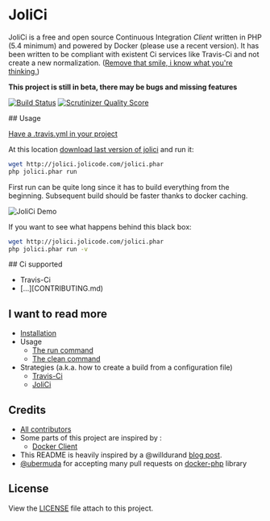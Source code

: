 # JoliCi

JoliCi is a free and open source Continuous Integration _Client_ written in PHP (5.4 minimum) and powered by Docker (please use a recent version). It has been written to be compliant 
with existent Ci services like Travis-Ci and not create a new normalization. ([Remove that smile, i know what you're thinking.](http://xkcd.com/927/))

**This project is still in beta, there may be bugs and missing features**

[![Build Status](https://travis-ci.org/jolicode/JoliCi.png?branch=master)](https://travis-ci.org/jolicode/JoliCi) [![Scrutinizer Quality Score](https://scrutinizer-ci.com/g/jolicode/JoliCi/badges/quality-score.png?s=1ba180546468c07ca8fc0996dcdc4a740dcf23fc)](https://scrutinizer-ci.com/g/jolicode/JoliCi/)

## Usage

[Have a .travis.yml in your project](http://docs.travis-ci.com/user/getting-started/#Step-three%3A-Add-.travis.yml-file-to-your-repository)

At this location [download last version of jolici](http://jolici.jolicode.com/jolici.phar) and run it:

```bash
wget http://jolici.jolicode.com/jolici.phar
php jolici.phar run
```

First run can be quite long since it has to build everything from the beginning. Subsequent build should be faster thanks to docker caching.

![JoliCi Demo](https://github.com/jolicode/JoliCi/raw/master/docs/jolici-terminal.gif "JoliCi Demo")

If you want to see what happens behind this black box:

```bash
wget http://jolici.jolicode.com/jolici.phar
php jolici.phar run -v
```

## Ci supported

* Travis-Ci
* [...][CONTRIBUTING.md)

## I want to read more

* [Installation](docs/installation.md)
* Usage
    * [The run command](docs/command/run.md)
    * [The clean command](docs/command/clean.md)
* Strategies (a.k.a. how to create a build from a configuration file)
    * [Travis-Ci](docs/strategies/TravisCiStrategy.md)
    * [JoliCi](docs/strategies/JoliCiStrategy.md)

## Credits

* [All contributors](https://github.com/jolicode/JoliCi/graphs/contributors)
* Some parts of this project are inspired by :
	* [Docker Client](https://github.com/dotcloud/docker/blob/master/commands.go)
* This README is heavily inspired by a @willdurand [blog post](http://williamdurand.fr/2013/07/04/on-open-sourcing-libraries/).
* [@ubermuda](https://github.com/ubermuda) for accepting many pull requests on [docker-php](https://github.com/stage1/docker-php) library

## License

View the [LICENSE](LICENSE) file attach to this project.
